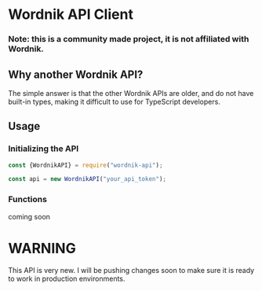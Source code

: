 # Wordnik API Client

### Note: this is a community made project, it is not affiliated with Wordnik.

## Why another Wordnik API?

The simple answer is that the other Wordnik APIs are older, and do not have built-in types, making it difficult to use
for TypeScript developers.

## Usage

### Initializing the API

```js
const {WordnikAPI} = require("wordnik-api");

const api = new WordnikAPI("your_api_token");
```

### Functions

coming soon

# WARNING

This API is very new.  I will be pushing changes soon to make sure it is ready to work in production environments.
